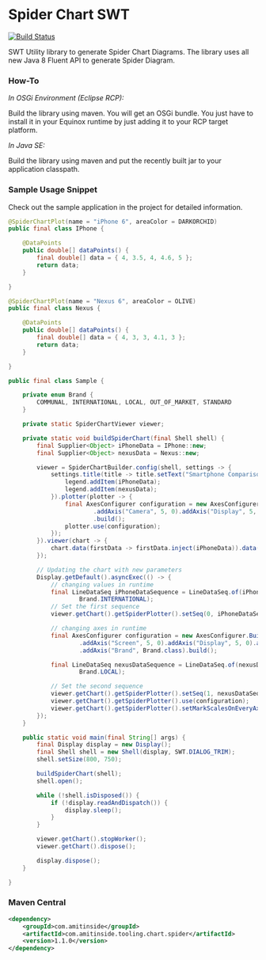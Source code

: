 # Spider Chart SWT

[![Build Status](https://travis-ci.org/amitjoy/Spider-Chart-SWT.svg?branch=master)](https://travis-ci.org/amitjoy/Spider-Chart-SWT)

SWT Utility library to generate Spider Chart Diagrams. The library uses all new Java 8 Fluent API to generate Spider Diagram.

### How-To

*In OSGi Environment (Eclipse RCP):*

Build the library using maven. You will get an OSGi bundle. You just have to install it in your Equinox runtime by just adding it to your RCP target platform.

*In Java SE:*

Build the library using maven and put the recently built jar to your application classpath.

### Sample Usage Snippet

Check out the sample application in the project for detailed information.

``` java
@SpiderChartPlot(name = "iPhone 6", areaColor = DARKORCHID)
public final class IPhone {

	@DataPoints
	public double[] dataPoints() {
		final double[] data = { 4, 3.5, 4, 4.6, 5 };
		return data;
	}

}
```

``` java
@SpiderChartPlot(name = "Nexus 6", areaColor = OLIVE)
public final class Nexus {

	@DataPoints
	public double[] dataPoints() {
		final double[] data = { 4, 3, 3, 4.1, 3 };
		return data;
	}

}
```

``` java
public final class Sample {

	private enum Brand {
		COMMUNAL, INTERNATIONAL, LOCAL, OUT_OF_MARKET, STANDARD
	}

	private static SpiderChartViewer viewer;

	private static void buildSpiderChart(final Shell shell) {
		final Supplier<Object> iPhoneData = IPhone::new;
		final Supplier<Object> nexusData = Nexus::new;

		viewer = SpiderChartBuilder.config(shell, settings -> {
			settings.title(title -> title.setText("Smartphone Comparison Scale")).legend(legend -> {
				legend.addItem(iPhoneData);
				legend.addItem(nexusData);
			}).plotter(plotter -> {
				final AxesConfigurer configuration = new AxesConfigurer.Builder().addAxis("Battery", 5, 0)
						.addAxis("Camera", 5, 0).addAxis("Display", 5, 0).addAxis("Memory", 5, 0).addAxis("Brand", 5, 0)
						.build();
				plotter.use(configuration);
			});
		}).viewer(chart -> {
			chart.data(firstData -> firstData.inject(iPhoneData)).data(secondData -> secondData.inject(nexusData));
		});

		// Updating the chart with new parameters
		Display.getDefault().asyncExec(() -> {
			// changing values in runtime
			final LineDataSeq iPhoneDataSequence = LineDataSeq.of(iPhoneData.get(), 2.0, 4.2, 4.1, 42.8, 3.7,
					Brand.INTERNATIONAL);
			// Set the first sequence
			viewer.getChart().getSpiderPlotter().setSeq(0, iPhoneDataSequence);

			// changing axes in runtime
			final AxesConfigurer configuration = new AxesConfigurer.Builder().addAxis("Battery", 5, 0)
					.addAxis("Screen", 5, 0).addAxis("Display", 5, 0).addAxis("Memory", 50, 0).addAxis("Sound", 5, 0)
					.addAxis("Brand", Brand.class).build();

			final LineDataSeq nexusDataSequence = LineDataSeq.of(nexusData.get(), 2.4, 3.2, 2.1, 23.8, 1.7,
					Brand.LOCAL);

			// Set the second sequence
			viewer.getChart().getSpiderPlotter().setSeq(1, nexusDataSequence);
			viewer.getChart().getSpiderPlotter().use(configuration);
			viewer.getChart().getSpiderPlotter().setMarkScalesOnEveryAxis(true);
		});
	}

	public static void main(final String[] args) {
		final Display display = new Display();
		final Shell shell = new Shell(display, SWT.DIALOG_TRIM);
		shell.setSize(800, 750);

		buildSpiderChart(shell);
		shell.open();

		while (!shell.isDisposed()) {
			if (!display.readAndDispatch()) {
				display.sleep();
			}
		}

		viewer.getChart().stopWorker();
		viewer.getChart().dispose();

		display.dispose();
	}

}
```

### Maven Central

```xml
<dependency>
    <groupId>com.amitinside</groupId>
    <artifactId>com.amitinside.tooling.chart.spider</artifactId>
    <version>1.1.0</version>
</dependency>
```
